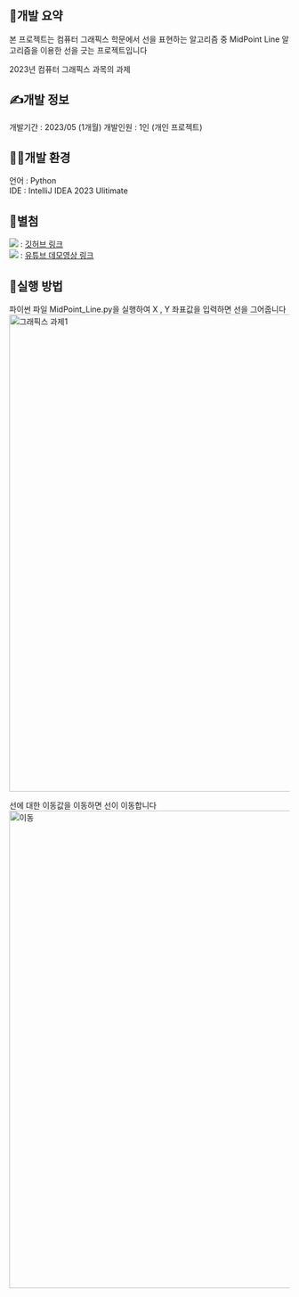 ## 🙂개발 요약
<p>
  본 프로젝트는 컴퓨터 그래픽스 학문에서 선을 표현하는 알고리즘 중 MidPoint Line 알고리즘을 이용한 선을 긋는 프로젝트입니다 <br>
  
  2023년 컴퓨터 그래픽스 과목의 과제<br>
</p>

## ✍️개발 정보
<p>
  개발기간 : 2023/05 (1개월)
  개발인원 : 1인 (개인 프로젝트)
</p>

## 👨‍💻개발 환경
<p>
  언어 : Python <br>
  IDE : IntelliJ IDEA 2023 Ulitimate <br>
</p>

## 🛶별첨
<img src="https://img.shields.io/badge/GitHub-181717?style=flat-square&logo=GitHub&logoColor=white"/> : <a href = "https://github.com/mingki1242/MidPoint_Line.git"> 깃허브 링크 </a><br>
<img src = "https://img.shields.io/badge/Youtube-ff0000?style=flat-square&logo=youtube&link=https://www.youtube.com/c/kyleschool"/> : <a href = "https://youtu.be/xIz7WrN8Coc"> 유튜브 데모영상 링크 </a><br>

## 🎈실행 방법
<p>
  파이썬 파일 MidPoint_Line.py을 실행하여 X , Y 좌표값을 입력하면 선을 그어줍니다<br>
  <img width="857" alt="그래픽스 과제1" src="https://github.com/mingki1242/MidPoint_Line/assets/86062121/5cf7329f-b998-4d0d-a0e7-5830f83c4cff">

  선에 대한 이동값을 이동하면 선이 이동합니다<br>
  <img width="858" alt="이동 " src="https://github.com/mingki1242/MidPoint_Line/assets/86062121/0b75a544-35c9-4230-b2f6-0284ff2a7548">

</p>
